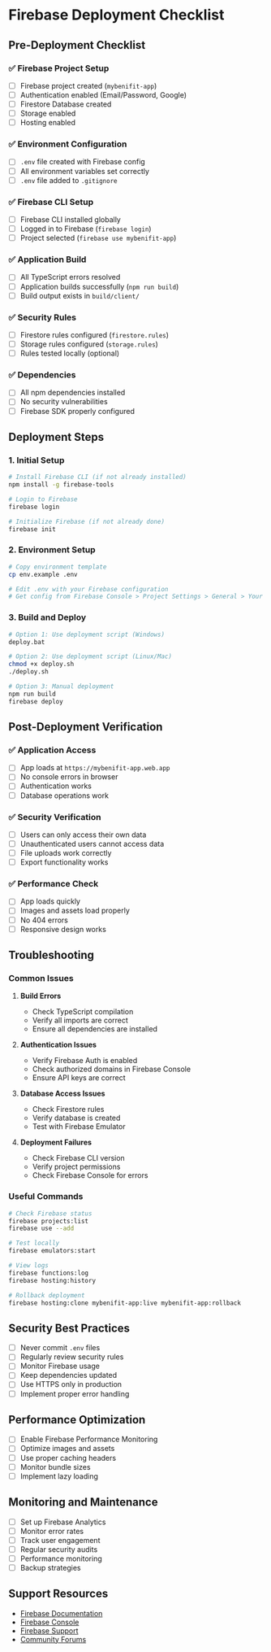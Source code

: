 # Firebase Deployment Checklist

## Pre-Deployment Checklist

### ✅ Firebase Project Setup
- [ ] Firebase project created (`mybenifit-app`)
- [ ] Authentication enabled (Email/Password, Google)
- [ ] Firestore Database created
- [ ] Storage enabled
- [ ] Hosting enabled

### ✅ Environment Configuration
- [ ] `.env` file created with Firebase config
- [ ] All environment variables set correctly
- [ ] `.env` file added to `.gitignore`

### ✅ Firebase CLI Setup
- [ ] Firebase CLI installed globally
- [ ] Logged in to Firebase (`firebase login`)
- [ ] Project selected (`firebase use mybenifit-app`)

### ✅ Application Build
- [ ] All TypeScript errors resolved
- [ ] Application builds successfully (`npm run build`)
- [ ] Build output exists in `build/client/`

### ✅ Security Rules
- [ ] Firestore rules configured (`firestore.rules`)
- [ ] Storage rules configured (`storage.rules`)
- [ ] Rules tested locally (optional)

### ✅ Dependencies
- [ ] All npm dependencies installed
- [ ] No security vulnerabilities
- [ ] Firebase SDK properly configured

## Deployment Steps

### 1. Initial Setup
```bash
# Install Firebase CLI (if not already installed)
npm install -g firebase-tools

# Login to Firebase
firebase login

# Initialize Firebase (if not already done)
firebase init
```

### 2. Environment Setup
```bash
# Copy environment template
cp env.example .env

# Edit .env with your Firebase configuration
# Get config from Firebase Console > Project Settings > General > Your apps
```

### 3. Build and Deploy
```bash
# Option 1: Use deployment script (Windows)
deploy.bat

# Option 2: Use deployment script (Linux/Mac)
chmod +x deploy.sh
./deploy.sh

# Option 3: Manual deployment
npm run build
firebase deploy
```

## Post-Deployment Verification

### ✅ Application Access
- [ ] App loads at `https://mybenifit-app.web.app`
- [ ] No console errors in browser
- [ ] Authentication works
- [ ] Database operations work

### ✅ Security Verification
- [ ] Users can only access their own data
- [ ] Unauthenticated users cannot access data
- [ ] File uploads work correctly
- [ ] Export functionality works

### ✅ Performance Check
- [ ] App loads quickly
- [ ] Images and assets load properly
- [ ] No 404 errors
- [ ] Responsive design works

## Troubleshooting

### Common Issues

1. **Build Errors**
   - Check TypeScript compilation
   - Verify all imports are correct
   - Ensure all dependencies are installed

2. **Authentication Issues**
   - Verify Firebase Auth is enabled
   - Check authorized domains in Firebase Console
   - Ensure API keys are correct

3. **Database Access Issues**
   - Check Firestore rules
   - Verify database is created
   - Test with Firebase Emulator

4. **Deployment Failures**
   - Check Firebase CLI version
   - Verify project permissions
   - Check Firebase Console for errors

### Useful Commands

```bash
# Check Firebase status
firebase projects:list
firebase use --add

# Test locally
firebase emulators:start

# View logs
firebase functions:log
firebase hosting:history

# Rollback deployment
firebase hosting:clone mybenifit-app:live mybenifit-app:rollback
```

## Security Best Practices

- [ ] Never commit `.env` files
- [ ] Regularly review security rules
- [ ] Monitor Firebase usage
- [ ] Keep dependencies updated
- [ ] Use HTTPS only in production
- [ ] Implement proper error handling

## Performance Optimization

- [ ] Enable Firebase Performance Monitoring
- [ ] Optimize images and assets
- [ ] Use proper caching headers
- [ ] Monitor bundle sizes
- [ ] Implement lazy loading

## Monitoring and Maintenance

- [ ] Set up Firebase Analytics
- [ ] Monitor error rates
- [ ] Track user engagement
- [ ] Regular security audits
- [ ] Performance monitoring
- [ ] Backup strategies

## Support Resources

- [Firebase Documentation](https://firebase.google.com/docs)
- [Firebase Console](https://console.firebase.google.com/)
- [Firebase Support](https://firebase.google.com/support)
- [Community Forums](https://firebase.google.com/community) 